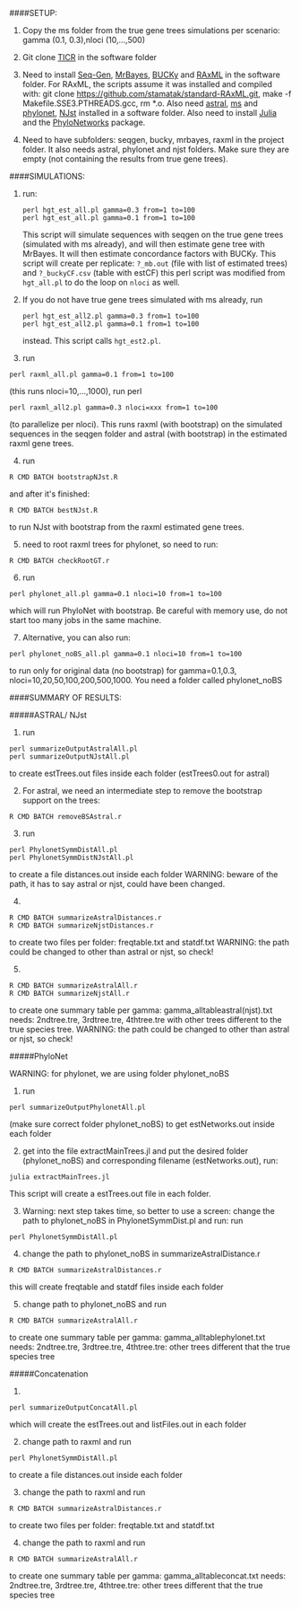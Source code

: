 ####SETUP:

1. Copy the ms folder from the true gene trees simulations per scenario:
gamma (0.1, 0.3),nloci (10,...,500)

2. Git clone [TICR](https://github.com/nstenz/TICR) in the software folder

3. Need to install
[Seq-Gen](http://tree.bio.ed.ac.uk/software/seqgen/),
[MrBayes](http://mrbayes.sourceforge.net/download.php),
[BUCKy](http://www.stat.wisc.edu/~ane/bucky/index.html) and
[RAxML](http://sco.h-its.org/exelixis/software.html) in the software
folder. For RAxML, the scripts assume it was installed and compiled
with: git clone https://github.com/stamatak/standard-RAxML.git, make
-f Makefile.SSE3.PTHREADS.gcc, rm *.o.  Also need
[astral](https://github.com/smirarab/ASTRAL),
[ms](http://home.uchicago.edu/rhudson1/source/mksamples/msdir/msdoc.pdf)
and [phylonet](http://bioinfo.cs.rice.edu/phylonet),
[NJst](https://code.google.com/archive/p/phybase/downloads) installed
in a software folder.  Also need to install
[Julia](http://julialang.org) and the
[PhyloNetworks](https://github.com/crsl4/PhyloNetworks) package.

4. Need to have subfolders: seqgen, bucky, mrbayes, raxml in the
project folder.  It also needs astral, phylonet and njst folders. Make sure
they are empty (not containing the results from true gene trees).

####SIMULATIONS:

1. run: 
   ```
   perl hgt_est_all.pl gamma=0.3 from=1 to=100 
   perl hgt_est_all.pl gamma=0.1 from=1 to=100
   ```
   This script will
        simulate sequences with seqgen on the true gene trees
        (simulated with ms already), and will then estimate gene tree
        with MrBayes. It will then estimate concordance factors with
        BUCKy.  This script will create per replicate: `?_mb.out` (file
        with list of estimated trees) and `?_buckyCF.csv` (table with
        estCF) this perl script was modified from `hgt_all.pl` to do the
        loop on `nloci` as well.  

2. If you do not have true gene trees simulated with ms already, run
   ```
   perl hgt_est_all2.pl gamma=0.3 from=1 to=100
   perl hgt_est_all2.pl gamma=0.1 from=1 to=100
   ```
   instead. This script calls `hgt_est2.pl`.

3. run
```
perl raxml_all.pl gamma=0.1 from=1 to=100
```
(this runs
nloci=10,...,1000), run perl
```
perl raxml_all2.pl gamma=0.3 nloci=xxx from=1 to=100
```
(to parallelize per nloci).  This runs
raxml (with bootstrap) on the simulated sequences in the seqgen folder
and astral (with bootstrap) in the estimated raxml gene trees.

4. run
```
R CMD BATCH bootstrapNJst.R
```
and after it's finished:
```
R CMD BATCH bestNJst.R
```
to run NJst with bootstrap from the raxml estimated
gene trees.

5. need to root raxml trees for phylonet, so need to run:
```
R CMD BATCH checkRootGT.r
```

6. run
```
perl phylonet_all.pl gamma=0.1 nloci=10 from=1 to=100
```
which will run PhyloNet with bootstrap. Be careful with memory use, do not
start too many jobs in the same machine.

7. Alternative, you can also run:
```
perl phylonet_noBS_all.pl gamma=0.1 nloci=10 from=1 to=100
```
to run only for original data (no bootstrap)
for gamma=0.1,0.3, nloci=10,20,50,100,200,500,1000.  You need a folder
called phylonet_noBS

####SUMMARY OF RESULTS:

#####ASTRAL/ NJst

1. run
```
perl summarizeOutputAstralAll.pl
perl summarizeOutputNJstAll.pl
```
to create estTrees.out files inside each folder (estTrees0.out for astral)

2. For astral, we need an intermediate step to remove the bootstrap
support on the trees:
```
R CMD BATCH removeBSAstral.r
```

3. run
```
perl PhylonetSymmDistAll.pl
perl PhylonetSymmDistNJstAll.pl
```
to create a file distances.out inside each folder WARNING: beware of the path, it has to say astral or njst, could have been changed.

4.
```
R CMD BATCH summarizeAstralDistances.r
R CMD BATCH summarizeNjstDistances.r
```
to create two files per folder:
   freqtable.txt and statdf.txt WARNING: the path could be changed to
   other than astral or njst, so check!

5.
```
R CMD BATCH summarizeAstralAll.r
R CMD BATCH summarizeNjstAll.r
```
   to create one summary table per gamma:
   gamma_alltableastral(njst).txt needs: 2ndtree.tre, 3rdtree.tre,
   4thtree.tre with other trees different to the true species tree.
   WARNING: the path could be changed to other than astral or njst, so
   check!

#####PhyloNet

WARNING: for phylonet, we are using folder phylonet_noBS

1. run
```
perl summarizeOutputPhylonetAll.pl
```
(make sure correct folder
phylonet_noBS) to get estNetworks.out inside each folder

2. get into the file extractMainTrees.jl and put the desired folder
(phylonet_noBS) and corresponding filename (estNetworks.out), run:
```
julia extractMainTrees.jl
```
This script will create a estTrees.out file
in each folder.

3. Warning: next step takes time, so better to use a screen: change
the path to phylonet_noBS in PhylonetSymmDist.pl and run: run
```
perl PhylonetSymmDistAll.pl
```

4. change the path to phylonet_noBS in summarizeAstralDistance.r
```
R CMD BATCH summarizeAstralDistances.r
```
this will create freqtable and statdf files inside each folder

5. change path to phylonet_noBS and run
```
R CMD BATCH summarizeAstralAll.r
```
to create one summary table per gamma:
gamma_alltablephylonet.txt needs: 2ndtree.tre, 3rdtree.tre,
4thtree.tre: other trees different that the true species tree

#####Concatenation

1.
```
perl summarizeOutputConcatAll.pl
```
which will create the
estTrees.out and listFiles.out in each folder

2. change path to raxml and run
```
perl PhylonetSymmDistAll.pl
```
to create
a file distances.out inside each folder

3. change the path to raxml and run
```
R CMD BATCH summarizeAstralDistances.r
```
to create two files per folder:
freqtable.txt and statdf.txt

4. change the path to raxml and run
```
R CMD BATCH summarizeAstralAll.r
```
 to create one summary table per gamma: gamma_alltableconcat.txt
 needs: 2ndtree.tre, 3rdtree.tre, 4thtree.tre: other trees different
 that the true species tree


